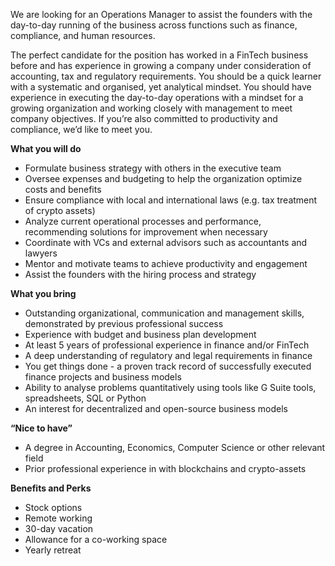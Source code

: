 

We are looking for an Operations Manager to assist the founders with the day-to-day running of the business across functions such as finance, compliance, and human resources.

The perfect candidate for the position has worked in a FinTech business before and has experience in growing a company under consideration of accounting, tax and regulatory requirements. You should be a quick learner with a systematic and organised, yet analytical mindset. You should have experience in executing the day-to-day operations with a mindset for a growing organization and working closely with management to meet company objectives. If you’re also committed to productivity and compliance, we’d like to meet you.

**What you will do**

*   Formulate business strategy with others in the executive team
*   Oversee expenses and budgeting to help the organization optimize costs and benefits
*   Ensure compliance with local and international laws (e.g. tax treatment of crypto assets)
*   Analyze current operational processes and performance, recommending solutions for improvement when necessary
*   Coordinate with VCs and external advisors such as accountants and lawyers
*   Mentor and motivate teams to achieve productivity and engagement
*   Assist the founders with the hiring process and strategy


**What you bring**   

* Outstanding organizational, communication and management skills, demonstrated by previous professional success
*   Experience with budget and business plan development
*   At least 5 years of professional experience in finance and/or FinTech
*   A deep understanding of regulatory and legal requirements in finance
*   You get things done - a proven track record of successfully executed finance projects and business models
*   Ability to analyse problems quantitatively using tools like G Suite tools, spreadsheets, SQL or Python	
*   An interest for decentralized and open-source business models 


**“Nice to have”**

*   A degree in Accounting, Economics, Computer Science or other relevant field
*   Prior professional experience in with blockchains and crypto-assets 


**Benefits and Perks**

*   Stock options
*   Remote working
*   30-day vacation
*   Allowance for a co-working space
*   Yearly retreat

